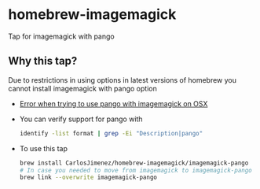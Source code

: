 # homebrew-imagemagick
Tap for imagemagick with pango

## Why this tap?
Due to restrictions in using options in latest versions of homebrew you cannot install imagemagick with pango option

* [Error when trying to use pango with imagemagick on OSX
](https://stackoverflow.com/questions/25838714/error-when-trying-to-use-pango-with-imagemagick-on-osx)

* You can verify support for pango with
  ```sh
  identify -list format | grep -Ei "Description|pango"
  ```

* To use this tap 
  ```sh
  brew install CarlosJimenez/homebrew-imagemagick/imagemagick-pango
  # In case you needed to move from imagemagick to imagemagick-pango
  brew link --overwrite imagemagick-pango
  ```
